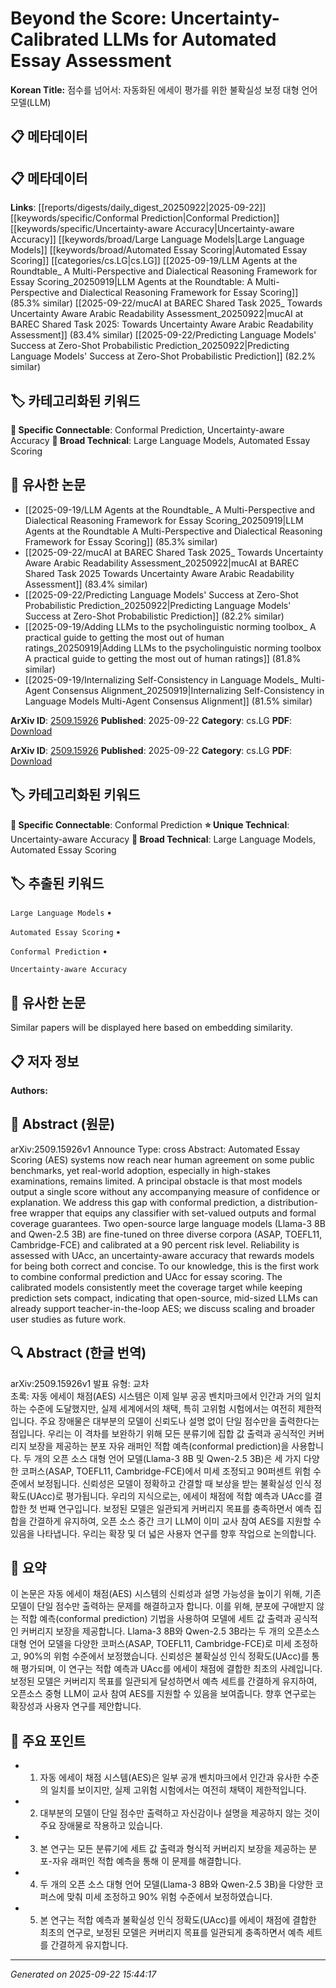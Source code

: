 # Beyond the Score: Uncertainty-Calibrated LLMs for Automated Essay Assessment

**Korean Title:** 점수를 넘어서: 자동화된 에세이 평가를 위한 불확실성 보정 대형 언어 모델(LLM)

## 📋 메타데이터

## 📋 메타데이터

**Links**: [[reports/digests/daily_digest_20250922|2025-09-22]] [[keywords/specific/Conformal Prediction|Conformal Prediction]] [[keywords/specific/Uncertainty-aware Accuracy|Uncertainty-aware Accuracy]] [[keywords/broad/Large Language Models|Large Language Models]] [[keywords/broad/Automated Essay Scoring|Automated Essay Scoring]] [[categories/cs.LG|cs.LG]] [[2025-09-19/LLM Agents at the Roundtable_ A Multi-Perspective and Dialectical Reasoning Framework for Essay Scoring_20250919|LLM Agents at the Roundtable: A Multi-Perspective and Dialectical Reasoning Framework for Essay Scoring]] (85.3% similar) [[2025-09-22/mucAI at BAREC Shared Task 2025_ Towards Uncertainty Aware Arabic Readability Assessment_20250922|mucAI at BAREC Shared Task 2025: Towards Uncertainty Aware Arabic Readability Assessment]] (83.4% similar) [[2025-09-22/Predicting Language Models' Success at Zero-Shot Probabilistic Prediction_20250922|Predicting Language Models' Success at Zero-Shot Probabilistic Prediction]] (82.2% similar)

## 🏷️ 카테고리화된 키워드
**🔗 Specific Connectable**: Conformal Prediction, Uncertainty-aware Accuracy
**🔬 Broad Technical**: Large Language Models, Automated Essay Scoring
## 🔗 유사한 논문
- [[2025-09-19/LLM Agents at the Roundtable_ A Multi-Perspective and Dialectical Reasoning Framework for Essay Scoring_20250919|LLM Agents at the Roundtable A Multi-Perspective and Dialectical Reasoning Framework for Essay Scoring]] (85.3% similar)
- [[2025-09-22/mucAI at BAREC Shared Task 2025_ Towards Uncertainty Aware Arabic Readability Assessment_20250922|mucAI at BAREC Shared Task 2025 Towards Uncertainty Aware Arabic Readability Assessment]] (83.4% similar)
- [[2025-09-22/Predicting Language Models' Success at Zero-Shot Probabilistic Prediction_20250922|Predicting Language Models' Success at Zero-Shot Probabilistic Prediction]] (82.2% similar)
- [[2025-09-19/Adding LLMs to the psycholinguistic norming toolbox_ A practical guide to getting the most out of human ratings_20250919|Adding LLMs to the psycholinguistic norming toolbox A practical guide to getting the most out of human ratings]] (81.8% similar)
- [[2025-09-19/Internalizing Self-Consistency in Language Models_ Multi-Agent Consensus Alignment_20250919|Internalizing Self-Consistency in Language Models Multi-Agent Consensus Alignment]] (81.5% similar)


**ArXiv ID**: [2509.15926](https://arxiv.org/abs/2509.15926)
**Published**: 2025-09-22
**Category**: cs.LG
**PDF**: [Download](https://arxiv.org/pdf/2509.15926.pdf)


**ArXiv ID**: [2509.15926](https://arxiv.org/abs/2509.15926)
**Published**: 2025-09-22
**Category**: cs.LG
**PDF**: [Download](https://arxiv.org/pdf/2509.15926.pdf)

## 🏷️ 카테고리화된 키워드
**🔗 Specific Connectable**: Conformal Prediction
**⭐ Unique Technical**: Uncertainty-aware Accuracy
**🔬 Broad Technical**: Large Language Models, Automated Essay Scoring

## 🏷️ 추출된 키워드



`Large Language Models` • 

`Automated Essay Scoring` • 

`Conformal Prediction` • 

`Uncertainty-aware Accuracy`



## 🔗 유사한 논문

Similar papers will be displayed here based on embedding similarity.

## 📋 저자 정보

**Authors:** 

## 📄 Abstract (원문)

arXiv:2509.15926v1 Announce Type: cross 
Abstract: Automated Essay Scoring (AES) systems now reach near human agreement on some public benchmarks, yet real-world adoption, especially in high-stakes examinations, remains limited. A principal obstacle is that most models output a single score without any accompanying measure of confidence or explanation. We address this gap with conformal prediction, a distribution-free wrapper that equips any classifier with set-valued outputs and formal coverage guarantees. Two open-source large language models (Llama-3 8B and Qwen-2.5 3B) are fine-tuned on three diverse corpora (ASAP, TOEFL11, Cambridge-FCE) and calibrated at a 90 percent risk level. Reliability is assessed with UAcc, an uncertainty-aware accuracy that rewards models for being both correct and concise. To our knowledge, this is the first work to combine conformal prediction and UAcc for essay scoring. The calibrated models consistently meet the coverage target while keeping prediction sets compact, indicating that open-source, mid-sized LLMs can already support teacher-in-the-loop AES; we discuss scaling and broader user studies as future work.

## 🔍 Abstract (한글 번역)

arXiv:2509.15926v1 발표 유형: 교차  
초록: 자동 에세이 채점(AES) 시스템은 이제 일부 공공 벤치마크에서 인간과 거의 일치하는 수준에 도달했지만, 실제 세계에서의 채택, 특히 고위험 시험에서는 여전히 제한적입니다. 주요 장애물은 대부분의 모델이 신뢰도나 설명 없이 단일 점수만을 출력한다는 점입니다. 우리는 이 격차를 보완하기 위해 모든 분류기에 집합 값 출력과 공식적인 커버리지 보장을 제공하는 분포 자유 래퍼인 적합 예측(conformal prediction)을 사용합니다. 두 개의 오픈 소스 대형 언어 모델(Llama-3 8B 및 Qwen-2.5 3B)은 세 가지 다양한 코퍼스(ASAP, TOEFL11, Cambridge-FCE)에서 미세 조정되고 90퍼센트 위험 수준에서 보정됩니다. 신뢰성은 모델이 정확하고 간결할 때 보상을 받는 불확실성 인식 정확도(UAcc)로 평가됩니다. 우리의 지식으로는, 에세이 채점에 적합 예측과 UAcc를 결합한 첫 번째 연구입니다. 보정된 모델은 일관되게 커버리지 목표를 충족하면서 예측 집합을 간결하게 유지하여, 오픈 소스 중간 크기 LLM이 이미 교사 참여 AES를 지원할 수 있음을 나타냅니다. 우리는 확장 및 더 넓은 사용자 연구를 향후 작업으로 논의합니다.

## 📝 요약

이 논문은 자동 에세이 채점(AES) 시스템의 신뢰성과 설명 가능성을 높이기 위해, 기존 모델이 단일 점수만 출력하는 문제를 해결하고자 합니다. 이를 위해, 분포에 구애받지 않는 적합 예측(conformal prediction) 기법을 사용하여 모델에 세트 값 출력과 공식적인 커버리지 보장을 제공합니다. Llama-3 8B와 Qwen-2.5 3B라는 두 개의 오픈소스 대형 언어 모델을 다양한 코퍼스(ASAP, TOEFL11, Cambridge-FCE)로 미세 조정하고, 90%의 위험 수준에서 보정했습니다. 신뢰성은 불확실성 인식 정확도(UAcc)를 통해 평가되며, 이 연구는 적합 예측과 UAcc를 에세이 채점에 결합한 최초의 사례입니다. 보정된 모델은 커버리지 목표를 일관되게 달성하면서 예측 세트를 간결하게 유지하여, 오픈소스 중형 LLM이 교사 참여 AES를 지원할 수 있음을 보여줍니다. 향후 연구로는 확장성과 사용자 연구를 제안합니다.

## 🎯 주요 포인트


- 1. 자동 에세이 채점 시스템(AES)은 일부 공개 벤치마크에서 인간과 유사한 수준의 일치를 보이지만, 실제 고위험 시험에서는 여전히 채택이 제한적입니다.

- 2. 대부분의 모델이 단일 점수만 출력하고 자신감이나 설명을 제공하지 않는 것이 주요 장애물로 작용하고 있습니다.

- 3. 본 연구는 모든 분류기에 세트 값 출력과 형식적 커버리지 보장을 제공하는 분포-자유 래퍼인 적합 예측을 통해 이 문제를 해결합니다.

- 4. 두 개의 오픈 소스 대형 언어 모델(Llama-3 8B와 Qwen-2.5 3B)을 다양한 코퍼스에 맞춰 미세 조정하고 90% 위험 수준에서 보정하였습니다.

- 5. 본 연구는 적합 예측과 불확실성 인식 정확도(UAcc)를 에세이 채점에 결합한 최초의 연구로, 보정된 모델은 커버리지 목표를 일관되게 충족하면서 예측 세트를 간결하게 유지합니다.


---

*Generated on 2025-09-22 15:44:17*